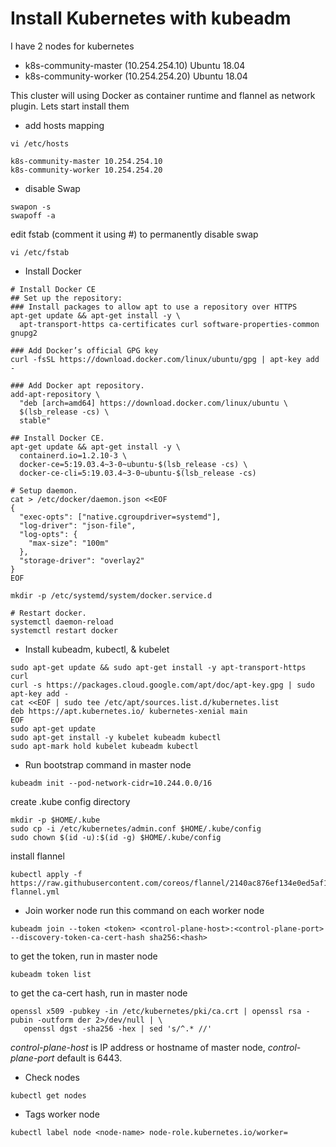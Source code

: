# Install Kubernetes with kubeadm
I have 2 nodes for kubernetes
- k8s-community-master (10.254.254.10) Ubuntu 18.04
- k8s-community-worker (10.254.254.20) Ubuntu 18.04

This cluster will using Docker as container runtime and flannel as network plugin. Lets start install them
- add hosts mapping
```
vi /etc/hosts
```
```
k8s-community-master 10.254.254.10
k8s-community-worker 10.254.254.20
```
- disable Swap
```
swapon -s
swapoff -a  
```
edit fstab (comment it using #) to permanently disable swap
```
vi /etc/fstab
```
- Install Docker
```
# Install Docker CE
## Set up the repository:
### Install packages to allow apt to use a repository over HTTPS
apt-get update && apt-get install -y \
  apt-transport-https ca-certificates curl software-properties-common gnupg2

### Add Docker’s official GPG key
curl -fsSL https://download.docker.com/linux/ubuntu/gpg | apt-key add -

### Add Docker apt repository.
add-apt-repository \
  "deb [arch=amd64] https://download.docker.com/linux/ubuntu \
  $(lsb_release -cs) \
  stable"

## Install Docker CE.
apt-get update && apt-get install -y \
  containerd.io=1.2.10-3 \
  docker-ce=5:19.03.4~3-0~ubuntu-$(lsb_release -cs) \
  docker-ce-cli=5:19.03.4~3-0~ubuntu-$(lsb_release -cs)

# Setup daemon.
cat > /etc/docker/daemon.json <<EOF
{
  "exec-opts": ["native.cgroupdriver=systemd"],
  "log-driver": "json-file",
  "log-opts": {
    "max-size": "100m"
  },
  "storage-driver": "overlay2"
}
EOF

mkdir -p /etc/systemd/system/docker.service.d

# Restart docker.
systemctl daemon-reload
systemctl restart docker
```
- Install kubeadm, kubectl, & kubelet
```
sudo apt-get update && sudo apt-get install -y apt-transport-https curl
curl -s https://packages.cloud.google.com/apt/doc/apt-key.gpg | sudo apt-key add -
cat <<EOF | sudo tee /etc/apt/sources.list.d/kubernetes.list
deb https://apt.kubernetes.io/ kubernetes-xenial main
EOF
sudo apt-get update
sudo apt-get install -y kubelet kubeadm kubectl
sudo apt-mark hold kubelet kubeadm kubectl
```
- Run bootstrap command in master node
```
kubeadm init --pod-network-cidr=10.244.0.0/16
```
create .kube config directory
```
mkdir -p $HOME/.kube
sudo cp -i /etc/kubernetes/admin.conf $HOME/.kube/config
sudo chown $(id -u):$(id -g) $HOME/.kube/config
```
install flannel
```
kubectl apply -f https://raw.githubusercontent.com/coreos/flannel/2140ac876ef134e0ed5af15c65e414cf26827915/Documentation/kube-flannel.yml
```
- Join worker node
run this command on each worker node
```
kubeadm join --token <token> <control-plane-host>:<control-plane-port> --discovery-token-ca-cert-hash sha256:<hash>
```
to get the token, run in master node
```
kubeadm token list
```
to get the ca-cert hash, run in master node
```
openssl x509 -pubkey -in /etc/kubernetes/pki/ca.crt | openssl rsa -pubin -outform der 2>/dev/null | \
   openssl dgst -sha256 -hex | sed 's/^.* //'
```
*control-plane-host* is IP address or hostname of master node, *control-plane-port* default is 6443.
- Check nodes
```
kubectl get nodes
```
- Tags worker node
```
kubectl label node <node-name> node-role.kubernetes.io/worker=
```
